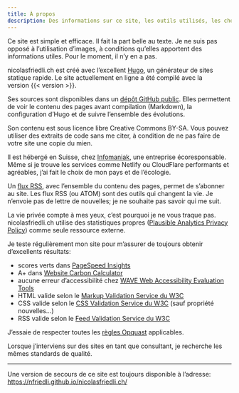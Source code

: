 ```yaml
---
title: À propos
description: Des informations sur ce site, les outils utilisés, les choix stratégiques et les résultats.
---
```


Ce site est simple et efficace.
Il fait la part belle au texte.
Je ne suis pas opposé à l’utilisation d’images, à conditions qu’elles apportent des informations utiles.
Pour le moment, il n’y en a pas.

nicolasfriedli.ch est créé avec l’excellent [Hugo](https://gohugo.io/), un générateur de sites statique rapide.
Le site actuellement en ligne a été compilé avec la version {{< version >}}.

Ses sources sont disponibles dans un [dépôt GitHub public](https://github.com/nfriedli/nicolasfriedli.ch/).
Elles permettent de voir le contenu des pages avant compilation (Markdown), la configuration d’Hugo et de suivre l’ensemble des évolutions.

Son contenu est sous licence libre Creative Commons BY-SA.
Vous pouvez utiliser des extraits de code sans me citer, à condition de ne pas faire de votre site une copie du mien.

Il est hébergé en Suisse, chez [Infomaniak](https://www.infomaniak.com/), une entreprise écoresponsable.
Même si je trouve les services comme Netlify ou CloudFlare performants et agréables, j’ai fait le choix de mon pays et de l’écologie.

Un [flux RSS](/index.xml), avec l’ensemble du contenu des pages, permet de s’abonner au site.
Les flux RSS (ou ATOM) sont des outils qui changent la vie.
Je n’envoie pas de lettre de nouvelles; je ne souhaite pas savoir qui me suit.

La vie privée compte à mes yeux, c’est pourquoi je ne vous traque pas.
nicolasfriedli.ch utilise des statistiques propres ([Plausible Analytics Privacy Policy](https://plausible.io/privacy)) comme seule ressource externe.

Je teste régulièrement mon site pour m’assurer de toujours obtenir d’excellents résultats:

- scores verts dans [PageSpeed Insights](https://pagespeed.web.dev/)
- A+ dans [Website Carbon Calculator](https://www.websitecarbon.com/)
- aucune erreur d’accessibilité chez [WAVE Web Accessibility Evaluation Tools](https://wave.webaim.org/)
- HTML valide selon le [Markup Validation Service du W3C](https://validator.w3.org/)
- CSS valide selon le [CSS Validation Service du W3C](https://jigsaw.w3.org/css-validator/) (sauf propriété nouvelles...)
- RSS valide selon le [Feed Validation Service du W3C](https://validator.w3.org/feed/)

J’essaie de respecter toutes les [règles Opquast](https://checklists.opquast.com/fr/assurance-qualite-web/) applicables.

Lorsque j’interviens sur des sites en tant que consultant, je recherche les mêmes standards de qualité.

----

Une version de secours de ce site est toujours disponible à l’adresse: https://nfriedli.github.io/nicolasfriedli.ch/